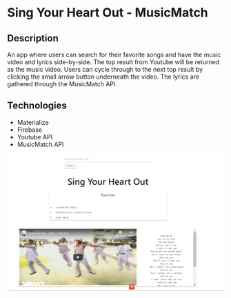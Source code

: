 # Sing Your Heart Out - MusicMatch

## Description

An app where users can search for their favorite songs and have the music video and lyrics side-by-side. The top result from Youtube will be returned as the music video. Users can cycle through to the next top result by clicking the small arrow button underneath the video. The lyrics are gathered through the MusicMatch API.

## Technologies

- Materialize
- Firebase
- Youtube API
- MusicMatch API

![screenshot](./Capture4.PNG)

